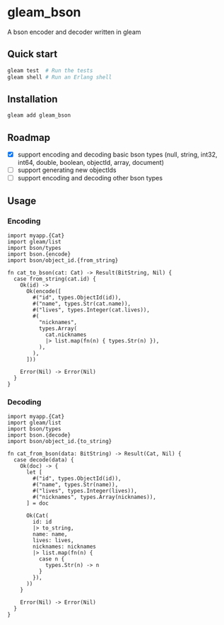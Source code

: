 # gleam_bson

A bson encoder and decoder written in gleam

## Quick start

```sh
gleam test  # Run the tests
gleam shell # Run an Erlang shell
```

## Installation

```sh
gleam add gleam_bson
```

## Roadmap

- [x] support encoding and decoding basic bson types (null, string, int32, int64, double, boolean, objectId, array, document)
- [ ] support generating new objectIds
- [ ] support encoding and decoding other bson types

## Usage

### Encoding

```
import myapp.{Cat}
import gleam/list
import bson/types
import bson.{encode}
import bson/object_id.{from_string}

fn cat_to_bson(cat: Cat) -> Result(BitString, Nil) {
  case from_string(cat.id) {
    Ok(id) ->
      Ok(encode([
        #("id", types.ObjectId(id)),
        #("name", types.Str(cat.name)),
        #("lives", types.Integer(cat.lives)),
        #(
          "nicknames",
          types.Array(
            cat.nicknames
            |> list.map(fn(n) { types.Str(n) }),
          ),
        ),
      ]))

    Error(Nil) -> Error(Nil)
  }
}
```

### Decoding

```
import myapp.{Cat}
import gleam/list
import bson/types
import bson.{decode}
import bson/object_id.{to_string}

fn cat_from_bson(data: BitString) -> Result(Cat, Nil) {
  case decode(data) {
    Ok(doc) -> {
      let [
        #("id", types.ObjectId(id)),
        #("name", types.Str(name)),
        #("lives", types.Integer(lives)),
        #("nicknames", types.Array(nicknames)),
      ] = doc

      Ok(Cat(
        id: id
        |> to_string,
        name: name,
        lives: lives,
        nicknames: nicknames
        |> list.map(fn(n) {
          case n {
            types.Str(n) -> n
          }
        }),
      ))
    }

    Error(Nil) -> Error(Nil)
  }
}
```

